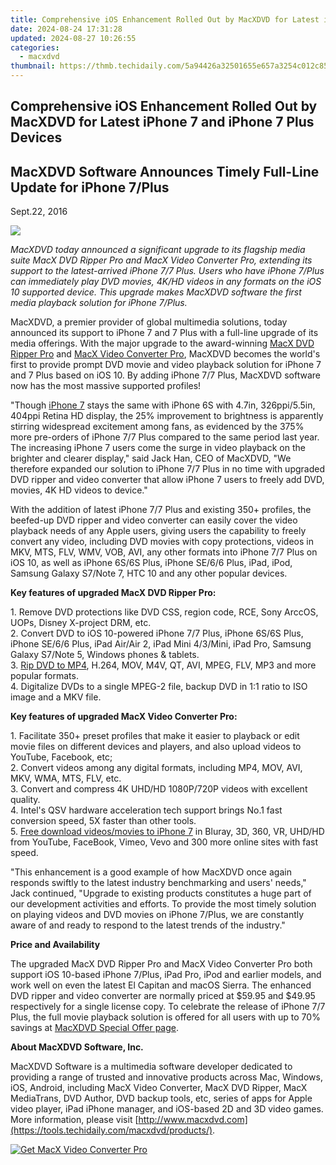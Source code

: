 ```yaml
---
title: Comprehensive iOS Enhancement Rolled Out by MacXDVD for Latest iPhone 7 and iPhone 7 Plus Devices
date: 2024-08-24 17:31:28
updated: 2024-08-27 10:26:55
categories:
  - macxdvd
thumbnail: https://thmb.techidaily.com/5a94426a32501655e657a3254c012c85eb00e68b90f4fb83cdfc375f3ce534ef.jpg
---
```


## Comprehensive iOS Enhancement Rolled Out by MacXDVD for Latest iPhone 7 and iPhone 7 Plus Devices

## MacXDVD Software Announces Timely Full-Line Update for iPhone 7/Plus

Sept.22, 2016

![](https://www.macxdvd.com/press-room/image/upgrade-to-iphone7.jpg) 

_MacXDVD today announced a significant upgrade to its flagship media suite MacX DVD Ripper Pro and MacX Video Converter Pro, extending its support to the latest-arrived iPhone 7/7 Plus. Users who have iPhone 7/Plus can immediately play DVD movies, 4K/HD videos in any formats on the iOS 10 supported device. This upgrade makes MacXDVD software the first media playback solution for iPhone 7/Plus._ 

MacXDVD, a premier provider of global multimedia solutions, today announced its support to iPhone 7 and 7 Plus with a full-line upgrade of its media offerings. With the major upgrade to the award-winning [MacX DVD Ripper Pro](https://tools.techidaily.com/macxdvd/products/) and [MacX Video Converter Pro](https://tools.techidaily.com/macxdvd/products/), MacXDVD becomes the world's first to provide prompt DVD movie and video playback solution for iPhone 7 and 7 Plus based on iOS 10\. By adding iPhone 7/7 Plus, MacXDVD software now has the most massive supported profiles! 

"Though [iPhone 7](https://tools.techidaily.com/macxdvd/products/) stays the same with iPhone 6S with 4.7in, 326ppi/5.5in, 404ppi Retina HD display, the 25% improvement to brightness is apparently stirring widespread excitement among fans, as evidenced by the 375% more pre-orders of iPhone 7/7 Plus compared to the same period last year. The increasing iPhone 7 users come the surge in video playback on the brighter and clearer display," said Jack Han, CEO of MacXDVD, "We therefore expanded our solution to iPhone 7/7 Plus in no time with upgraded DVD ripper and video converter that allow iPhone 7 users to freely add DVD, movies, 4K HD videos to device." 

With the addition of latest iPhone 7/7 Plus and existing 350+ profiles, the beefed-up DVD ripper and video converter can easily cover the video playback needs of any Apple users, giving users the capability to freely convert any video, including DVD movies with copy protections, videos in MKV, MTS, FLV, WMV, VOB, AVI, any other formats into iPhone 7/7 Plus on iOS 10, as well as iPhone 6S/6S Plus, iPhone SE/6/6 Plus, iPad, iPod, Samsung Galaxy S7/Note 7, HTC 10 and any other popular devices.

**Key features of upgraded MacX DVD Ripper Pro:**

1\. Remove DVD protections like DVD CSS, region code, RCE, Sony ArccOS, UOPs, Disney X-project DRM, etc.  
 2\. Convert DVD to iOS 10-powered iPhone 7/7 Plus, iPhone 6S/6S Plus, iPhone SE/6/6 Plus, iPad Air/Air 2, iPad Mini 4/3/Mini, iPad Pro, Samsung Galaxy S7/Note 5, Windows phones & tablets.  
 3\. [Rip DVD to MP4](https://tools.techidaily.com/macxdvd/products/), H.264, MOV, M4V, QT, AVI, MPEG, FLV, MP3 and more popular formats.  
 4\. Digitalize DVDs to a single MPEG-2 file, backup DVD in 1:1 ratio to ISO image and a MKV file.

**Key features of upgraded MacX Video Converter Pro:**

1\. Facilitate 350+ preset profiles that make it easier to playback or edit movie files on different devices and players, and also upload videos to YouTube, Facebook, etc;  
 2\. Convert videos among any digital formats, including MP4, MOV, AVI, MKV, WMA, MTS, FLV, etc.  
 3\. Convert and compress 4K UHD/HD 1080P/720P videos with excellent quality.  
 4\. Intel's QSV hardware acceleration tech support brings No.1 fast conversion speed, 5X faster than other tools.   
 5\. [Free download videos/movies to iPhone 7](https://tools.techidaily.com/macxdvd/products/) in Bluray, 3D, 360, VR, UHD/HD from YouTube, FaceBook, Vimeo, Vevo and 300 more online sites with fast speed.

"This enhancement is a good example of how MacXDVD once again responds swiftly to the latest industry benchmarking and users' needs," Jack continued, "Upgrade to existing products constitutes a huge part of our development activities and efforts. To provide the most timely solution on playing videos and DVD movies on iPhone 7/Plus, we are constantly aware of and ready to respond to the latest trends of the industry." 

**Price and Availability**

The upgraded MacX DVD Ripper Pro and MacX Video Converter Pro both support iOS 10-based iPhone 7/Plus, iPad Pro, iPod and earlier models, and work well on even the latest El Capitan and macOS Sierra. The enhanced DVD ripper and video converter are normally priced at $59.95 and $49.95 respectively for a single license copy. To celebrate the release of iPhone 7/7 Plus, the full movie playback solution is offered for all users with up to 70% savings at [MacXDVD Special Offer page](https://tools.techidaily.com/macxdvd/products/). 

**About MacXDVD Software, Inc.**

MacXDVD Software is a multimedia software developer dedicated to providing a range of trusted and innovative products across Mac, Windows, iOS, Android, including MacX Video Converter, MacX DVD Ripper, MacX MediaTrans, DVD Author, DVD backup tools, etc, series of apps for Apple video player, iPad iPhone manager, and iOS-based 2D and 3D video games. More information, please visit [http://www.macxdvd.com](https://tools.techidaily.com/macxdvd/products/). 

[![Get MacX Video Converter Pro](https://www.macxdvd.com/press-room/../adv/mvcp-banner-r.jpg)](https://tools.techidaily.com/macxdvd/products/)

<ins class="adsbygoogle"
     style="display:block"
     data-ad-format="autorelaxed"
     data-ad-client="ca-pub-7571918770474297"
     data-ad-slot="1223367746"></ins>



<ins class="adsbygoogle"
     style="display:block"
     data-ad-client="ca-pub-7571918770474297"
     data-ad-slot="8358498916"
     data-ad-format="auto"
     data-full-width-responsive="true"></ins>
